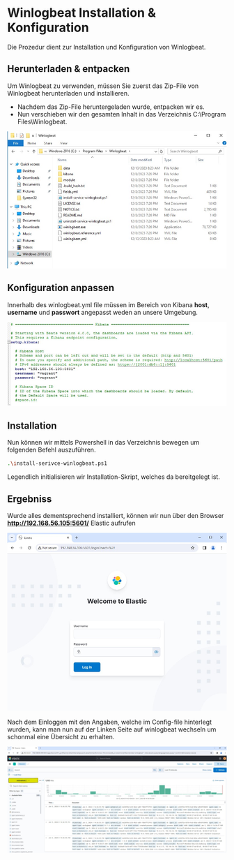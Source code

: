 # Winlogbeat Installation & Konfiguration

Die Prozedur dient zur Installation und Konfiguration von Winlogbeat.

## Herunterladen & entpacken

Um Winlogbeat zu verwenden, müssen Sie zuerst das Zip-File von Winlogbeat herunterladen und installieren.

-  Nachdem das Zip-File heruntergeladen wurde, entpacken wir es. 
-  Nun verschieben wir den gesamten Inhalt in das Verzeichnis C:\Program Files\Winlogbeat.

![Verschobene Dateien der Entpackten Zip](../bilder/winlogBeat1.jpg)

## Konfiguration anpassen

Innerhalb des winlogbeat.yml file müssen im Bereich von Kibana **host**, **username** und **passwort** angepasst weden an unsere Umgebung.

![Screenshot der Änderung innerhalb des Config-files](../bilder/winlogBeat2.jpg)

## Installation

Nun können wir mittels Powershell in das Verzeichnis bewegen um folgenden Befehl auszuführen.

````bash
.\install-serivce-winlogbeat.ps1
````

Legendlich initialisieren wir Installation-Skript, welches da bereitgelegt ist.

## Ergebniss

Wurde alles dementsprechend installiert, können wir nun über den Browser **http://192.168.56.105:5601/** Elastic aufrufen 

![Login Elastic im Browser](../bilder/winlogBeat3.jpg)

Nach dem Einloggen mit den Angaben, welche im Config-file hinterlegt wurden, kann man nun auf der Linken Seite auf winlogbeat wechseln um schonmal eine Übersicht zu erhalten.

![Winlogbeat Übersicht innerhalb von Elastic](../bilder/winlogBeat4.jpg)